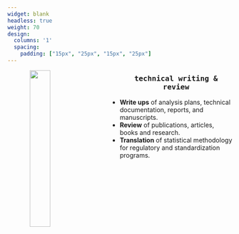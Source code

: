 ```yaml
---
widget: blank
headless: true
weight: 70
design:
  columns: '1'
  spacing:
    padding: ["15px", "25px", "15px", "25px"]
---
```


<img align="left" width="30%" height="30%" src="/media/consulting_review.png" hspace = "10%"/>

<h3 style="text-align: center; font-family: Lucida Console, monospace;"><strong>technical writing & review</strong></h3>

* <strong>Write ups</strong> of analysis plans, technical documentation, reports, and manuscripts.
* <strong>Review</strong> of publications, articles, books and research.
* <strong>Translation</strong> of statistical methodology for regulatory and standardization programs.